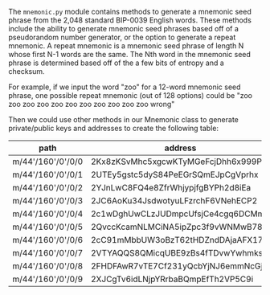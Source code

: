 The `mnemonic.py` module contains methods to generate a mnemonic seed phrase from the 2,048 standard BIP-0039 English words. 
These methods include the ability to generate mnemonic seed phrases based off of a pseudorandom number generator, or the option to generate a repeat mnemonic. A repeat mnemonic is a mnemonic seed phrase of length N whose first N-1 words are the same. The Nth word in the mnemonic seed phrase is determined based off of the a few bits of entropy and a checksum.

For example, if we input the word "zoo" for a 12-word mnemonic seed phrase, one possible repeat mnemonic (out of 128 options) could be
"zoo zoo zoo zoo zoo zoo zoo zoo zoo zoo zoo wrong"

Then we could use other methods in our Mnemonic class to generate private/public keys and addresses to create the following table:


| path              | address                            | public key                                                         | private key                                          |
|-------------------|------------------------------------|--------------------------------------------------------------------|------------------------------------------------------|
| m/44'/160'/0'/0/0 | 2Kx8zKSvMhc5xgcwKTyMGeFcjDhh6x999P | 03cb72ddf5d66e76297c141fd51b3c8c76fed55264f9d1dd939f44c615074fc0b3 | Kx9VZqf8WxZF5Jk9UREqYtjpom7JMNRTxRhYrAgDdDKvSbksjE5Q |
| m/44'/160'/0'/0/1 | 2UTEy5gstc5dyS84PeEGrSQmEJpCgVprhx | 03798b948213263745066690650eeacd2ea6df4d9098e398a87837eb8fa8e0d79a | KwzHf5H7tnSwQqAmjDAF7B6z3bqwuWdTkScD2qrta2BVnoo1uEY6 |
| m/44'/160'/0'/0/2 | 2YJnLwC8FQ4e8ZfrWhjypjfgBYPh2d8iEa | 03e45e928689a032cb0bfad3b5139ea1ec1fb5f3d5769e8aacae31a9b2f1d405e2 | Kzqf8DvaFuK1kWFS5zqbBV1w37bwBpR9sf5hez2tV6pH5PKZWtsX |
| m/44'/160'/0'/0/3 | 2JC6AoKu34JsdwotyuLFzrchF6VNehECP2 | 03d0c9c8c9604fc7231426d27025c3053dd918b6772c5081b28c2f933f7c2580bd | L2PxZofqrZc4PbrNQc4Sr1omqe3pAkkCQndoR1uNGTr8QFpnY6d8 |
| m/44'/160'/0'/0/4 | 2c1wDghUwCLzJUDmpcUfsjCe4cgq6DCMm7 | 02a5c31b073559c77e2483b7496528b6232d09366e797fba6ea93f1df15298afb7 | L2teaXsmCbToRsb5R8yaBG52EggyCqZjvAkoiLi95DjDz4HyHvbB |
| m/44'/160'/0'/0/5 | 2QvccKcamNLMCiNA5ipZpc3f9vWNMwB78g | 029bddcda1b45a58928e70de41bce4603d5ed8abe129bdf4dd84dcad951778c36f | L1M3uzJU8DbFA1RckoWxuANKP9xxWUqDJieevKztqpd6TGC1dcwN |
| m/44'/160'/0'/0/6 | 2cC91mMbbUW3oBzT62tHDZndDAjaAFX17N | 020003d29c9f1cc03f8ded98bbb61ec02979dfa16181faef46f5e05d095c3752bb | L3yQa3Qv3Ev85ubrgaFeBmhxaAjzJEfnpD4PLgTSvm3DJHScwGuJ |
| m/44'/160'/0'/0/7 | 2VTYAQQS8QMicqUBE9zBs4fTDvwYwhmksN | 0244d6bfaca1cb7e9132de80f835ab9a760eaaa37c1f4d5a38e50e2db02859ca7d | L1CYLdu6AfKmsAj32JwgNCLLysv3N4p2eNvpMbc53uqK5m9y5vRt |
| m/44'/160'/0'/0/8 | 2FHDFAwR7vTE7Cf231yQcbYjNJ6emmNcGj | 03672908e972bb001c8d8d94033ded98b37908d64ba058df608221236c73a66885 | L3XqCPUt9PCzP3sadSUanbQ8YoHGMyz1jZkTZD2GW4e1HHnzvADU |
| m/44'/160'/0'/0/9 | 2XJCgTv6idLNjpYRrbaBQmpEfTh2VP5C9i | 02eb66be6eb2491feaba7a4b4e6b68563a715063208e23bdcf3eabf2d924262a9a | L51BwX4pQcTLcooBPLL4RicAr6Yr513EnBta5NXW9L2JCGn4D2YX |
